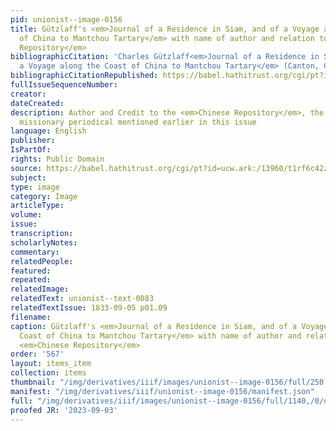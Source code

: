 ```yaml
---
pid: unionist--image-0156
title: Gützlaff's <em>Journal of a Residence in Siam, and of a Voyage along the Coast
  of China to Mantchou Tartary</em> with name of author and relation to the <em>Chinese
  Repository</em>
bibliographicCitation: 'Charles Gützlaff<em>Journal of a Residence in Siam, and of
  a Voyage along the Coast of China to Mantchou Tartary</em> (Canton, China, 1832). '
bibliographicCitationRepublished: https://babel.hathitrust.org/cgi/pt?id=ucw.ark:/13960/t1rf6c42z&view=1up&seq=1
fullIssueSequenceNumber: 
creator: 
dateCreated: 
description: Author and Credit to the <em>Chinese Repository</em>, the Protestant
  missionary periodical mentioned earlier in this issue
language: English
publisher: 
IsPartOf: 
rights: Public Domain
source: https://babel.hathitrust.org/cgi/pt?id=ucw.ark:/13960/t1rf6c42z&view=1up&seq=1
subject: 
type: image
category: Image
articleType: 
volume: 
issue: 
transcription: 
scholarlyNotes: 
commentary: 
relatedPeople: 
featured: 
repeated: 
relatedImage: 
relatedText: unionist--text-0083
relatedTextIssue: 1833-09-05 p01.09
filename: 
caption: Gützlaff's <em>Journal of a Residence in Siam, and of a Voyage along the
  Coast of China to Mantchou Tartary</em> with name of author and relation to the
  <em>Chinese Repository</em>
order: '567'
layout: items_item
collection: items
thumbnail: "/img/derivatives/iiif/images/unionist--image-0156/full/250,/0/default.jpg"
manifest: "/img/derivatives/iiif/unionist--image-0156/manifest.json"
full: "/img/derivatives/iiif/images/unionist--image-0156/full/1140,/0/default.jpg"
proofed JR: '2023-09-03'
---
```

